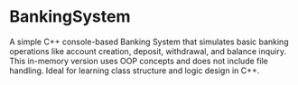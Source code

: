 # BankingSystem
A simple C++ console-based Banking System that simulates basic banking operations like account creation, deposit, withdrawal, and balance inquiry. This in-memory version uses OOP concepts and does not include file handling. Ideal for learning class structure and logic design in C++.
